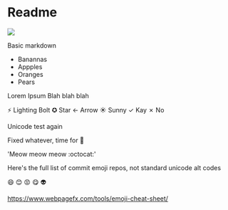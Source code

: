 # Readme

![](https://i.imgur.com/we2q7HR.png)

Basic markdown

- Banannas
- Appples
- Oranges
- Pears

Lorem Ipsum Blah blah blah

⚡ Lighting Bolt
✪ Star
← Arrow
☀ Sunny
✓ Kay
✗ No

Unicode test again

Fixed whatever, time for :beers:

'Meow meow meow :octocat:'

Here's the full list of commit emoji repos, not standard unicode alt codes

:smile: :blush: :rage: :yum: :alien:

https://www.webpagefx.com/tools/emoji-cheat-sheet/
